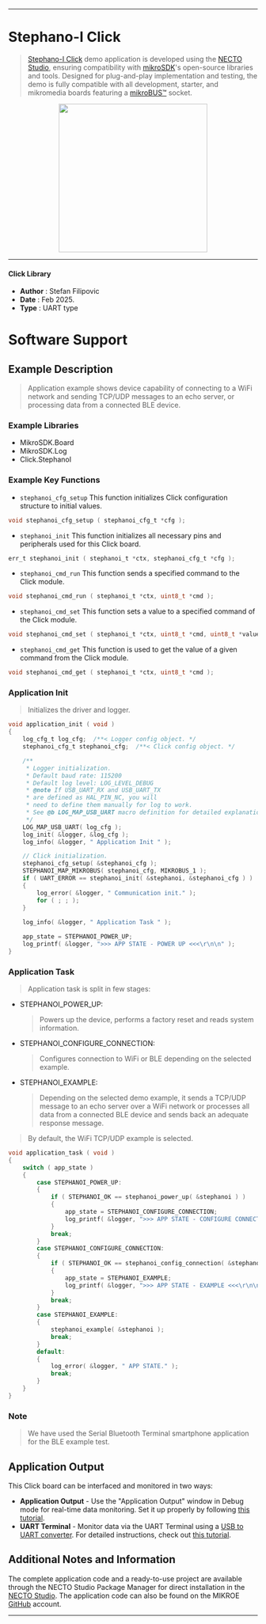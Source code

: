 
---
# Stephano-I Click

> [Stephano-I Click](https://www.mikroe.com/?pid_product=MIKROE-6594) demo application is developed using
the [NECTO Studio](https://www.mikroe.com/necto), ensuring compatibility with [mikroSDK](https://www.mikroe.com/mikrosdk)'s
open-source libraries and tools. Designed for plug-and-play implementation and testing, the demo is fully compatible with
all development, starter, and mikromedia boards featuring a [mikroBUS&trade;](https://www.mikroe.com/mikrobus) socket.

<p align="center">
  <img src="https://www.mikroe.com/?pid_product=MIKROE-6594&image=1" height=300px>
</p>

---

#### Click Library

- **Author**        : Stefan Filipovic
- **Date**          : Feb 2025.
- **Type**          : UART type

# Software Support

## Example Description

> Application example shows device capability of connecting to a WiFi network and
sending TCP/UDP messages to an echo server, or processing data from a connected BLE device.

### Example Libraries

- MikroSDK.Board
- MikroSDK.Log
- Click.StephanoI

### Example Key Functions

- `stephanoi_cfg_setup` This function initializes Click configuration structure to initial values.
```c
void stephanoi_cfg_setup ( stephanoi_cfg_t *cfg );
```

- `stephanoi_init` This function initializes all necessary pins and peripherals used for this Click board.
```c
err_t stephanoi_init ( stephanoi_t *ctx, stephanoi_cfg_t *cfg );
```

- `stephanoi_cmd_run` This function sends a specified command to the Click module.
```c
void stephanoi_cmd_run ( stephanoi_t *ctx, uint8_t *cmd );
```

- `stephanoi_cmd_set` This function sets a value to a specified command of the Click module.
```c
void stephanoi_cmd_set ( stephanoi_t *ctx, uint8_t *cmd, uint8_t *value );
```

- `stephanoi_cmd_get` This function is used to get the value of a given command from the Click module.
```c
void stephanoi_cmd_get ( stephanoi_t *ctx, uint8_t *cmd );
```

### Application Init

> Initializes the driver and logger.

```c
void application_init ( void )
{
    log_cfg_t log_cfg;  /**< Logger config object. */
    stephanoi_cfg_t stephanoi_cfg;  /**< Click config object. */

    /** 
     * Logger initialization.
     * Default baud rate: 115200
     * Default log level: LOG_LEVEL_DEBUG
     * @note If USB_UART_RX and USB_UART_TX 
     * are defined as HAL_PIN_NC, you will 
     * need to define them manually for log to work. 
     * See @b LOG_MAP_USB_UART macro definition for detailed explanation.
     */
    LOG_MAP_USB_UART( log_cfg );
    log_init( &logger, &log_cfg );
    log_info( &logger, " Application Init " );

    // Click initialization.
    stephanoi_cfg_setup( &stephanoi_cfg );
    STEPHANOI_MAP_MIKROBUS( stephanoi_cfg, MIKROBUS_1 );
    if ( UART_ERROR == stephanoi_init( &stephanoi, &stephanoi_cfg ) ) 
    {
        log_error( &logger, " Communication init." );
        for ( ; ; );
    }
    
    log_info( &logger, " Application Task " );

    app_state = STEPHANOI_POWER_UP;
    log_printf( &logger, ">>> APP STATE - POWER UP <<<\r\n\n" );
}
```

### Application Task

> Application task is split in few stages:
 - STEPHANOI_POWER_UP: 
   > Powers up the device, performs a factory reset and reads system information.
 - STEPHANOI_CONFIGURE_CONNECTION: 
   > Configures connection to WiFi or BLE depending on the selected example.
 - STEPHANOI_EXAMPLE:
   > Depending on the selected demo example, it sends a TCP/UDP message to an echo server over a WiFi network or 
   processes all data from a connected BLE device and sends back an adequate response message.

> By default, the WiFi TCP/UDP example is selected.

```c
void application_task ( void )
{
    switch ( app_state )
    {
        case STEPHANOI_POWER_UP:
        {
            if ( STEPHANOI_OK == stephanoi_power_up( &stephanoi ) )
            {
                app_state = STEPHANOI_CONFIGURE_CONNECTION;
                log_printf( &logger, ">>> APP STATE - CONFIGURE CONNECTION <<<\r\n\n" );
            }
            break;
        }
        case STEPHANOI_CONFIGURE_CONNECTION:
        {
            if ( STEPHANOI_OK == stephanoi_config_connection( &stephanoi ) )
            {
                app_state = STEPHANOI_EXAMPLE;
                log_printf( &logger, ">>> APP STATE - EXAMPLE <<<\r\n\n" );
            }
            break;
        }
        case STEPHANOI_EXAMPLE:
        {
            stephanoi_example( &stephanoi );
            break;
        }
        default:
        {
            log_error( &logger, " APP STATE." );
            break;
        }
    }
}
```

### Note

> We have used the Serial Bluetooth Terminal smartphone application for the BLE example test.

## Application Output

This Click board can be interfaced and monitored in two ways:
- **Application Output** - Use the "Application Output" window in Debug mode for real-time data monitoring.
Set it up properly by following [this tutorial](https://www.youtube.com/watch?v=ta5yyk1Woy4).
- **UART Terminal** - Monitor data via the UART Terminal using
a [USB to UART converter](https://www.mikroe.com/click/interface/usb?interface*=uart,uart). For detailed instructions,
check out [this tutorial](https://help.mikroe.com/necto/v2/Getting%20Started/Tools/UARTTerminalTool).

## Additional Notes and Information

The complete application code and a ready-to-use project are available through the NECTO Studio Package Manager for 
direct installation in the [NECTO Studio](https://www.mikroe.com/necto). The application code can also be found on
the MIKROE [GitHub](https://github.com/MikroElektronika/mikrosdk_click_v2) account.

---
